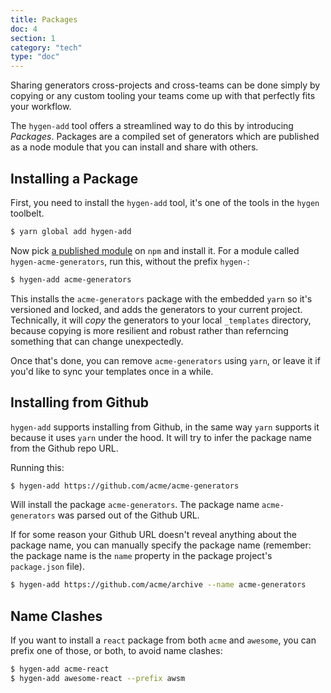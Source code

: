 ```yaml
---
title: Packages
doc: 4
section: 1
category: "tech"
type: "doc"
---
```


Sharing generators cross-projects and cross-teams can be done simply by copying or any custom tooling your teams come up with that perfectly fits your workflow.

The `hygen-add` tool offers a streamlined way to do this by introducing _Packages_. Packages are a compiled set of generators which are published as a node module that you can install and share with others.

## Installing a Package

First, you need to install the `hygen-add` tool, it's one of the tools in the `hygen` toolbelt.

```bash
$ yarn global add hygen-add
```

Now pick [a published module](https://www.npmjs.com/search?q=hygen-) on `npm` and install it. For a module called `hygen-acme-generators`, run this, without the prefix `hygen-`:

```bash
$ hygen-add acme-generators
```

This installs the `acme-generators` package with the embedded `yarn` so it's versioned and locked, and adds the generators to your current project. Technically, it will _copy_ the generators to your local `_templates` directory, because copying is more resilient and robust rather than referncing something that can change unexpectedly.

Once that's done, you can remove `acme-generators` using `yarn`, or leave it if you'd like to sync your templates once in a while.

## Installing from Github

`hygen-add` supports installing from Github, in the same way `yarn` supports it because it uses `yarn` under the hood. It will try to infer the package name from the Github repo URL.

Running this:

```bash
$ hygen-add https://github.com/acme/acme-generators
```

Will install the package `acme-generators`. The package name `acme-generators` was parsed out of the Github URL.

If for some reason your Github URL doesn't reveal anything about the package name, you can manually specify the package name (remember: the package name is the `name` property in the package project's `package.json` file).

```bash
$ hygen-add https://github.com/acme/archive --name acme-generators
```

## Name Clashes

If you want to install a `react` package from both `acme` and `awesome`, you can prefix one of those, or both, to avoid name clashes:

```bash
$ hygen-add acme-react
$ hygen-add awesome-react --prefix awsm
```
